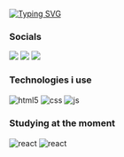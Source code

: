 
[![Typing SVG](https://readme-typing-svg.herokuapp.com/?color=FF69B4&size=35&center=true&vCenter=true&width=1000&lines=Hello,+my+name+is+Nadiana;I'm+22+years+old;I+from+Brasil,+CE;I+study+computer+science;Be+Welcome!+:%29)](https://git.io/typing-svg)

### Socials

  <a href="https://www.instagram.com/nadianakelly/" target="_blank"><img src="https://img.shields.io/badge/-Instagram-%23E4405F?style=for-the-badge&logo=instagram&logoColor=white" target="_blank"></a>
  <a href = "mailto:nadianakelly1@gmail.com"><img src="https://img.shields.io/badge/-Gmail-%23333?style=for-the-badge&logo=gmail&logoColor=white" target="_blank"></a>
  <a href="https://www.linkedin.com/in/nadiana-kelly-66595a261/" target="_blank"><img src="https://img.shields.io/badge/-LinkedIn-%230077B5?style=for-the-badge&logo=linkedin&logoColor=white" target="_blank"></a> 

</div>

### Technologies i use

<div style="display: inline_block">
  <img align="center" alt="html5" src="https://img.shields.io/badge/HTML5-E34F26?style=for-the-badge&logo=html5&logoColor=white" />
  <img align="center" alt="css" src="https://img.shields.io/badge/CSS3-1572B6?style=for-the-badge&logo=css3&logoColor=white" />
  <img align="center" alt="js" src="https://img.shields.io/badge/JavaScript-F7DF1E?style=for-the-badge&logo=javascript&logoColor=black" />
</div>

### Studying at the moment

<div>
  <img align="center" alt="react" src="https://img.shields.io/badge/React-20232A?style=for-the-badge&logo=react&logoColor=61DAFB" />
   <img align="center" alt="react" src="https://img.shields.io/badge/Kotlin-0095D5?&style=for-the-badge&logo=kotlin&logoColor=white"/>
 </div>


 
